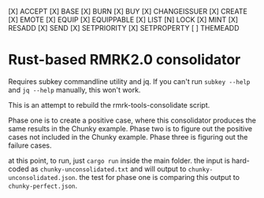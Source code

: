 [X] ACCEPT
[X] BASE
[X] BURN
[X] BUY
[X] CHANGEISSUER
[X] CREATE
[X] EMOTE
[X] EQUIP
[X] EQUIPPABLE
[X] LIST
[N] LOCK
[X] MINT
[X] RESADD
[X] SEND
[X] SETPRIORITY
[X] SETPROPERTY
[ ] THEMEADD

# Rust-based RMRK2.0 consolidator

Requires subkey commandline utility and jq.  If you can't run `subkey --help` and `jq --help` manually, this won't work.

This is an attempt to rebuild the rmrk-tools-consolidate script.

Phase one is to create a positive case, where this consolidator produces the same results in the Chunky example.
Phase two is to figure out the positive cases not included in the Chunky example.
Phase three is figuring out the failure cases.

at this point, to run, just `cargo run` inside the main folder.  the input is hard-coded as `chunky-unconsolidated.txt` and will output to `chunky-unconsolidated.json`.  the test for phase one is comparing this output to `chunky-perfect.json`.